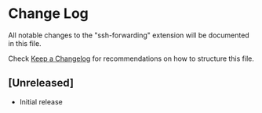 # Change Log

All notable changes to the "ssh-forwarding" extension will be documented in this file.

Check [Keep a Changelog](http://keepachangelog.com/) for recommendations on how to structure this file.

## [Unreleased]

- Initial release